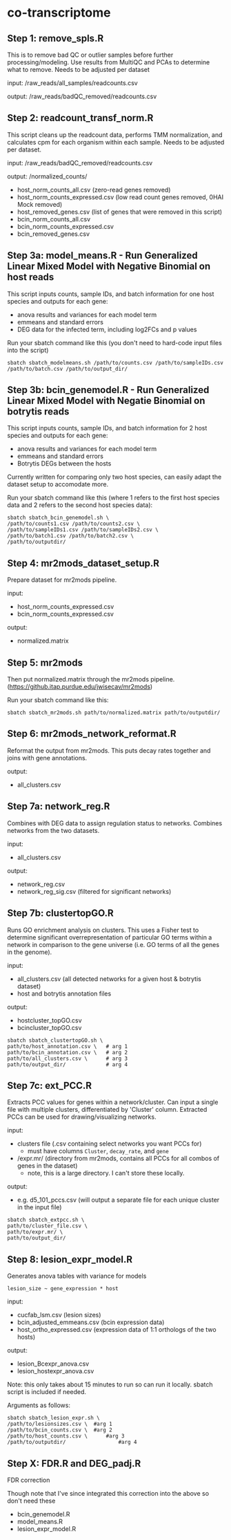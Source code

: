 # co-transcriptome

## Step 1: remove_spls.R

This is to remove bad QC or outlier samples before further processing/modeling. Use results from MultiQC and PCAs to determine what to remove. Needs to be adjusted per dataset

input: /raw_reads/all_samples/readcounts.csv

output: /raw_reads/badQC_removed/readcounts.csv

## Step 2: readcount_transf_norm.R

This script cleans up the readcount data, performs TMM normalization, and calculates cpm for each organism within each sample. Needs to be adjusted per dataset.

input: /raw_reads/badQC_removed/readcounts.csv

output: /normalized_counts/
- host_norm_counts_all.csv (zero-read genes removed)
- host_norm_counts_expressed.csv (low read count genes removed, 0HAI Mock removed)
- host_removed_genes.csv (list of genes that were removed in this script)
- bcin_norm_counts_all.csv
- bcin_norm_counts_expressed.csv
- bcin_removed_genes.csv

## Step 3a: model_means.R - Run Generalized Linear Mixed Model with Negative Binomial on host reads

This script inputs counts, sample IDs, and batch information for one host species and outputs for each gene:

- anova results and variances for each model term
- emmeans and standard errors
- DEG data for the infected term, including log2FCs and p values

Run your sbatch command like this (you don't need to hard-code input files into the script)

`sbatch sbatch_modelmeans.sh /path/to/counts.csv /path/to/sampleIDs.csv /path/to/batch.csv /path/to/output_dir/`

## Step 3b: bcin_genemodel.R - Run Generalized Linear Mixed Model with Negatie Binomial on botrytis reads

This script inputs counts, sample IDs, and batch information for 2 host species and outputs for each gene:

- anova results and variances for each model term
- emmeans and standard errors
- Botrytis DEGs between the hosts

Currently written for comparing only two host species, can easily adapt the dataset setup to accomodate more.

Run your sbatch command like this (where 1 refers to the first host species data and 2 refers to the second host species data):

```
sbatch sbatch_bcin_genemodel.sh \
/path/to/counts1.csv /path/to/counts2.csv \
/path/to/sampleIDs1.csv /path/to/sampleIDs2.csv \
/path/to/batch1.csv /path/to/batch2.csv \
/path/to/outputdir/
```

## Step 4: mr2mods_dataset_setup.R

Prepare dataset for mr2mods pipeline. 

input:
- host_norm_counts_expressed.csv
- bcin_norm_counts_expressed.csv

output:
- normalized.matrix

## Step 5: mr2mods

Then put normalized.matrix through the mr2mods pipeline. (https://github.itap.purdue.edu/jwisecav/mr2mods)

Run your sbatch command like this:

`sbatch sbatch_mr2mods.sh path/to/normalized.matrix path/to/outputdir/`

## Step 6: mr2mods_network_reformat.R

Reformat the output from mr2mods. This puts decay rates together and joins with gene annotations.

output:
- all_clusters.csv

## Step 7a: network_reg.R

Combines with DEG data to assign regulation status to networks. Combines networks from the two datasets.

input:
- all_clusters.csv

output:
- network_reg.csv
- network_reg_sig.csv (filtered for significant networks)

## Step 7b: clustertopGO.R

Runs GO enrichment analysis on clusters. This uses a Fisher test to determine significant overrepresentation of particular GO terms within a network in comparison to the gene universe (i.e. GO terms of all the genes in the genome).

input:
- all_clusters.csv (all detected networks for a given host & botrytis dataset)
- host and botrytis annotation files

output:
- hostcluster_topGO.csv
- bcincluster_topGO.csv

```
sbatch sbatch_clustertopGO.sh \
path/to/host_annotation.csv \   # arg 1
path/to/bcin_annotation.csv \   # arg 2
path/to/all_clusters.csv \      # arg 3
path/to/output_dir/             # arg 4
```

## Step 7c: ext_PCC.R

Extracts PCC values for genes within a network/cluster. Can input a single file with multiple clusters, differentiated by 'Cluster' column. Extracted PCCs can be used for drawing/visualizing networks.

input:
- clusters file (.csv containing select networks you want PCCs for)
    - must have columns `Cluster`, `decay_rate`, and `gene`
- /expr.mr/ (directory from mr2mods, contains all PCCs for all combos of genes in the dataset)
    - note, this is a large directory. I can't store these locally.

output:
- e.g. d5_101_pccs.csv (will output a separate file for each unique cluster in the input file)

```
sbatch sbatch_extpcc.sh \
path/to/cluster_file.csv \
path/to/expr.mr/ \
path/to/output_dir/
```

## Step 8: lesion_expr_model.R

Generates anova tables with variance for models

`lesion_size ~ gene_expression * host`

input:
- cucfab_lsm.csv (lesion sizes)
- bcin_adjusted_emmeans.csv (bcin expression data)
- host_ortho_expressed.csv (expression data of 1:1 orthologs of the two hosts)

output:
- lesion_Bcexpr_anova.csv
- lesion_hostexpr_anova.csv

Note: this only takes about 15 minutes to run so can run it locally. sbatch script is included if needed.

Arguments as follows:

```
sbatch sbatch_lesion_expr.sh \
/path/to/lesionsizes.csv \	#arg 1
/path/to/bcin_counts.csv \	#arg 2
/path/to/host_counts.csv \		#arg 3
/path/to/outputdir/					#arg 4
```

## Step X: FDR.R and DEG_padj.R

FDR correction

Though note that I've since integrated this correction into the above so don't need these

- bcin_genemodel.R
- model_means.R
- lesion_expr_model.R